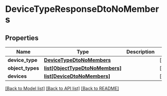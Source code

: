 # DeviceTypeResponseDtoNoMembers

## Properties
Name | Type | Description | Notes
------------ | ------------- | ------------- | -------------
**device_type** | [**DeviceTypeDtoNoMembers**](DeviceTypeDtoNoMembers.md) |  | [optional] 
**object_types** | [**list[ObjectTypeDtoNoMembers]**](ObjectTypeDtoNoMembers.md) |  | [optional] 
**devices** | [**list[DeviceDtoNoMembers]**](DeviceDtoNoMembers.md) |  | [optional] 

[[Back to Model list]](../README.md#documentation-for-models) [[Back to API list]](../README.md#documentation-for-api-endpoints) [[Back to README]](../README.md)

